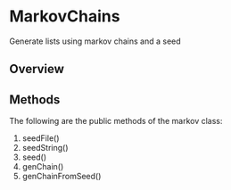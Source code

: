 MarkovChains
===========

Generate lists using markov chains and a seed

Overview
--------

Methods
-------

The following are the public methods of the markov class:
1. seedFile()
2. seedString()
3. seed()
4. genChain()
5. genChainFromSeed()